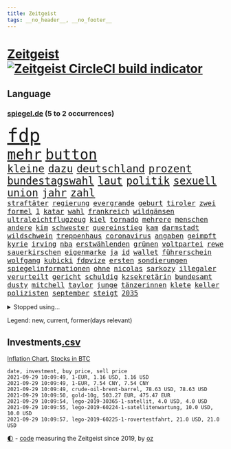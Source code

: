 ```yaml
---
title: Zeitgeist
tags: __no_header__, __no_footer__
---
```


# [Zeitgeist](https://oliz.io/zeitgeist/) [![Zeitgeist CircleCI build indicator](https://circleci.com/gh/ooz/zeitgeist.svg?style=shield)](https://circleci.com/gh/ooz/zeitgeist)

## Language

<h3><a href="https://www.spiegel.de" target="_blank">spiegel.de</a> (5 to 2 occurrences)</h3>
<p style="font-family:monospace">
<span style="font-size:32pt"><a href="news_links.html#fdp" class="current">fdp</a></span>
<br>
<span style="font-size:25pt"><a href="news_links.html#mehr" class="current">mehr</a></span>
<span style="font-size:25pt"><a href="news_links.html#button" class="new">button</a></span>
<br>
<span style="font-size:18pt"><a href="news_links.html#kleine" class="current">kleine</a></span>
<span style="font-size:18pt"><a href="news_links.html#dazu" class="current">dazu</a></span>
<span style="font-size:18pt"><a href="news_links.html#deutschland" class="current">deutschland</a></span>
<span style="font-size:18pt"><a href="news_links.html#prozent" class="current">prozent</a></span>
<span style="font-size:18pt"><a href="news_links.html#bundestagswahl" class="current">bundestagswahl</a></span>
<span style="font-size:18pt"><a href="news_links.html#laut" class="current">laut</a></span>
<span style="font-size:18pt"><a href="news_links.html#politik" class="current">politik</a></span>
<span style="font-size:18pt"><a href="news_links.html#sexuell" class="current">sexuell</a></span>
<span style="font-size:18pt"><a href="news_links.html#union" class="current">union</a></span>
<span style="font-size:18pt"><a href="news_links.html#jahr" class="current">jahr</a></span>
<span style="font-size:18pt"><a href="news_links.html#zahl" class="current">zahl</a></span>
<br>
<span style="font-size:12pt"><a href="news_links.html#straftäter" class="new">straftäter</a></span>
<span style="font-size:12pt"><a href="news_links.html#regierung" class="current">regierung</a></span>
<span style="font-size:12pt"><a href="news_links.html#evergrande" class="current">evergrande</a></span>
<span style="font-size:12pt"><a href="news_links.html#geburt" class="current">geburt</a></span>
<span style="font-size:12pt"><a href="news_links.html#tiroler" class="new">tiroler</a></span>
<span style="font-size:12pt"><a href="news_links.html#zwei" class="current">zwei</a></span>
<span style="font-size:12pt"><a href="news_links.html#formel" class="current">formel</a></span>
<span style="font-size:12pt"><a href="news_links.html#1" class="current">1</a></span>
<span style="font-size:12pt"><a href="news_links.html#katar" class="current">katar</a></span>
<span style="font-size:12pt"><a href="news_links.html#wahl" class="current">wahl</a></span>
<span style="font-size:12pt"><a href="news_links.html#frankreich" class="current">frankreich</a></span>
<span style="font-size:12pt"><a href="news_links.html#wildgänsen" class="new">wildgänsen</a></span>
<span style="font-size:12pt"><a href="news_links.html#ultraleichtflugzeug" class="new">ultraleichtflugzeug</a></span>
<span style="font-size:12pt"><a href="news_links.html#kiel" class="current">kiel</a></span>
<span style="font-size:12pt"><a href="news_links.html#tornado" class="current">tornado</a></span>
<span style="font-size:12pt"><a href="news_links.html#mehrere" class="current">mehrere</a></span>
<span style="font-size:12pt"><a href="news_links.html#menschen" class="current">menschen</a></span>
<span style="font-size:12pt"><a href="news_links.html#andere" class="current">andere</a></span>
<span style="font-size:12pt"><a href="news_links.html#kim" class="current">kim</a></span>
<span style="font-size:12pt"><a href="news_links.html#schwester" class="current">schwester</a></span>
<span style="font-size:12pt"><a href="news_links.html#quereinstieg" class="new">quereinstieg</a></span>
<span style="font-size:12pt"><a href="news_links.html#kam" class="current">kam</a></span>
<span style="font-size:12pt"><a href="news_links.html#darmstadt" class="current">darmstadt</a></span>
<span style="font-size:12pt"><a href="news_links.html#wildschwein" class="new">wildschwein</a></span>
<span style="font-size:12pt"><a href="news_links.html#treppenhaus" class="current">treppenhaus</a></span>
<span style="font-size:12pt"><a href="news_links.html#coronavirus" class="current">coronavirus</a></span>
<span style="font-size:12pt"><a href="news_links.html#angaben" class="current">angaben</a></span>
<span style="font-size:12pt"><a href="news_links.html#geimpft" class="current">geimpft</a></span>
<span style="font-size:12pt"><a href="news_links.html#kyrie" class="new">kyrie</a></span>
<span style="font-size:12pt"><a href="news_links.html#irving" class="new">irving</a></span>
<span style="font-size:12pt"><a href="news_links.html#nba" class="current">nba</a></span>
<span style="font-size:12pt"><a href="news_links.html#erstwählenden" class="new">erstwählenden</a></span>
<span style="font-size:12pt"><a href="news_links.html#grünen" class="current">grünen</a></span>
<span style="font-size:12pt"><a href="news_links.html#voltpartei" class="new">voltpartei</a></span>
<span style="font-size:12pt"><a href="news_links.html#rewe" class="new">rewe</a></span>
<span style="font-size:12pt"><a href="news_links.html#sauerkirschen" class="new">sauerkirschen</a></span>
<span style="font-size:12pt"><a href="news_links.html#eigenmarke" class="new">eigenmarke</a></span>
<span style="font-size:12pt"><a href="news_links.html#ja" class="current">ja</a></span>
<span style="font-size:12pt"><a href="news_links.html#id" class="new">id</a></span>
<span style="font-size:12pt"><a href="news_links.html#wallet" class="new">wallet</a></span>
<span style="font-size:12pt"><a href="news_links.html#führerschein" class="current">führerschein</a></span>
<span style="font-size:12pt"><a href="news_links.html#wolfgang" class="current">wolfgang</a></span>
<span style="font-size:12pt"><a href="news_links.html#kubicki" class="current">kubicki</a></span>
<span style="font-size:12pt"><a href="news_links.html#fdpvize" class="new">fdpvize</a></span>
<span style="font-size:12pt"><a href="news_links.html#ersten" class="current">ersten</a></span>
<span style="font-size:12pt"><a href="news_links.html#sondierungen" class="new">sondierungen</a></span>
<span style="font-size:12pt"><a href="news_links.html#spiegelinformationen" class="current">spiegelinformationen</a></span>
<span style="font-size:12pt"><a href="news_links.html#ohne" class="current">ohne</a></span>
<span style="font-size:12pt"><a href="news_links.html#nicolas" class="new">nicolas</a></span>
<span style="font-size:12pt"><a href="news_links.html#sarkozy" class="new">sarkozy</a></span>
<span style="font-size:12pt"><a href="news_links.html#illegaler" class="current">illegaler</a></span>
<span style="font-size:12pt"><a href="news_links.html#verurteilt" class="current">verurteilt</a></span>
<span style="font-size:12pt"><a href="news_links.html#gericht" class="current">gericht</a></span>
<span style="font-size:12pt"><a href="news_links.html#schuldig" class="current">schuldig</a></span>
<span style="font-size:12pt"><a href="news_links.html#kzsekretärin" class="new">kzsekretärin</a></span>
<span style="font-size:12pt"><a href="news_links.html#bundesamt" class="current">bundesamt</a></span>
<span style="font-size:12pt"><a href="news_links.html#dusty" class="new">dusty</a></span>
<span style="font-size:12pt"><a href="news_links.html#mitchell" class="current">mitchell</a></span>
<span style="font-size:12pt"><a href="news_links.html#taylor" class="current">taylor</a></span>
<span style="font-size:12pt"><a href="news_links.html#junge" class="current">junge</a></span>
<span style="font-size:12pt"><a href="news_links.html#tänzerinnen" class="new">tänzerinnen</a></span>
<span style="font-size:12pt"><a href="news_links.html#klete" class="new">klete</a></span>
<span style="font-size:12pt"><a href="news_links.html#keller" class="current">keller</a></span>
<span style="font-size:12pt"><a href="news_links.html#polizisten" class="current">polizisten</a></span>
<span style="font-size:12pt"><a href="news_links.html#september" class="current">september</a></span>
<span style="font-size:12pt"><a href="news_links.html#steigt" class="current">steigt</a></span>
<span style="font-size:12pt"><a href="news_links.html#2035" class="current">2035</a></span>
</p>
<details>
<summary>Stopped using...</summary>
<p class="former" style="font-size:12pt">
kapitän(344) protesten(344) runter(344) ankunft(343) kriminelle(343) kurzfristig(343) bars(342) diskutieren(342) fahrzeug(342) fühlt(342) gefüllt(342) reduziert(342) 8000(341) attackieren(341) beschreibt(341) erlitten(341) fallzahlen(341) frankfurter(341) infektionen(341) notfalls(341) 2016(340) arsenal(340) beamter(340) benjamin(340) beweisen(340) france(340) intensivbetten(340) leere(340) menge(340) nominierung(340) wunsch(340) bahnhof(339) bar(339) entlastet(339) geboten(339) israelische(339) konzernchef(339) masken(339) schadet(339) verzweifelt(339) überlebte(339) 99(338) coronazahlen(338) einziges(338) geäußert(338) konfrontiert(338) schnee(338) suchte(338) vorstand(338) äußert(338) 5(337) altmaier(337) dreimal(337) einstieg(337) einwohner(337) giftanschlag(337) gleichberechtigung(337) hinterher(337) lockdowns(337) metern(337) scheidende(337) spaniens(337) theater(337) tipps(337) ankündigung(336) behandlung(336) bestimmte(336) bundesland(336) bücher(336) christine(336) elisabeth(336) investieren(336) islamischer(336) jüdische(336) lukas(336) minute(336) nazis(336) plus(336) rückt(336) stecken(336) unabhängige(336) verpassen(336) wales(336) überwachung(336) bayerns(335) bitte(335) black(335) einzelne(335) einzig(335) entkommen(335) eustaaten(335) fabrik(335) froh(335) hinaus(335) ifoindex(335) inter(335) kassiert(335) letzter(335) ludwig(335) psg(335) schweigt(335) sicherte(335) standort(335) ungewöhnlicher(335) unterzeichnet(335) viren(335) welchem(335) 98(334) einzelnen(334) krankenhäusern(334) legendären(334) meldete(334) nancy(334) pocht(334) studieren(334) verschwinden(334) geholfen(333) grundschüler(333) gutachten(333) jury(333) mancherorts(333) treten(333) wissenschaft(333) 2500(332) bestimmt(332) billionen(332) erkennt(332) fernen(332) großeinsatz(332) künstlerin(332) m(332) muster(332) rettungsschiff(332) schwindet(332) sänger(332) unbekannten(332) weltwirtschaft(332) dreht(331) falls(331) feiertagen(331) flüchtlingen(331) haustiere(331) komisch(331) mangelt(331) manuel(331) of(331) organisationen(331) rechtsaußen(331) rekordmeister(331) unmut(331) untersuchungsausschuss(331) verabreicht(331) verschwand(331) 180(330) augenzeugen(330) brachen(330) ecken(330) kulissen(330) lebte(330) leipzigs(330) netanyahu(330) spieltag(330) verstärken(330) zustimmung(330) 34(329) bewährungsstrafe(329) drastischen(329) eingesetzt(329) fußballer(329) gesprengt(329) karriereberaterin(329) mitarbeitern(329) spekuliert(329) toter(329) verteilung(329) wochenüberblick(329) zucker(329) abgebrochen(328) bekämpft(328) bremer(328) dahintersteckt(328) freiburg(328) gefördert(328) grande(328) grundlage(328) karte(328) lambrecht(328) meinem(328) schwieg(328) sinn(328) stoßen(328) unterlag(328) verantwortlichen(328) durcheinander(327) gefährlicher(327) phil(327) richtet(327) 13jähriger(326) coronaerkrankung(326) erfindung(326) kimmich(326) behandeln(325) kronprinz(325) langfristig(325) stück(325) düstere(324) erfuhr(324) herzen(324) hob(324) tausenden(324) verzweiflung(324) via(324) behaupten(323) küstenwache(323) tim(323) vorjahr(323) weite(323) 3(322) affäre(322) amtsgericht(322) automobilgeschichte(322) begeisterten(322) design(322) irren(322) schlappe(322) verschwanden(322) 55(321) alarmiert(321) empfängt(321) gering(321) kontakte(321) sportlerinnen(321) zweites(321) berühmten(320) bob(320) italienischen(320) migration(320) moskaus(320) propaganda(320) zivilen(320) zustände(320) boom(319) karin(319) analysiert(318) erschwert(318) gewinn(318) niedrigere(318) ordnung(318) präsenzunterricht(318) rollt(318) beteiligen(317) dfbpokal(317) spanische(317) zurückgewiesen(317) abseits(316) brandenburger(316) bundesgesundheitsminister(316) fernsehen(316) getragen(316) nennen(316) porsche(316) rose(316) weckt(316) 82(315) aufgestellt(315) aufhalten(315) belegen(315) fortuna(315) mehrerer(315) deutliches(314) familienministerin(314) fliegt(314) führenden(314) krebs(314) rettung(314) schonen(314) betrogen(313) eigenem(313) gefälschte(313) heftiger(313) pushbacks(313) risikogruppen(313) km/h(312) menschenrechtsverletzungen(312) philosoph(312) titelverteidiger(312) heftigen(311) kassierte(311) kinderpornografie(311) mutationen(311) verschiedenen(311) warfen(311) gelandet(310) ruanda(310) erzbistum(309) glaubwürdigkeit(309) möchten(309) spahns(309) regierungserklärung(308) sperrte(308) versagen(308) wirbel(308) aktivist(307) ball(307) minderjährigen(307) bundeswehrsoldaten(306) infektionsgeschehen(306) konferenz(306) me(306) einschalten(305) mischung(305) nebenbei(305) cover(304) schalker(304) anlegen(302) einig(302) nirgendwo(302) plötzlichen(302) reus(302) skizziert(302) boni(301) festhalten(301) fußballem(301) katharina(301) klees(301) paartherapeutin(301) schade(301) fördern(300) geht's(300) kylian(300) vermieter(300) vorherrschaft(300) dr(299) dreharbeiten(299) provoziert(299) günther(298) schulz(298) benötigen(297) sturms(297) beschaffung(296) schätzen(295) pilot(294) foto(293) ksk(293) offensichtlich(293) überfordert(293) flüchtete(292) verlegen(292) engen(289) erfolgreichen(289) gefecht(289) coronaimpfstoffs(288) stellenabbau(288) vorsichtig(288) pentagon(285) gates(284) höhepunkt(284) drohung(282) wirtschaftsleistung(282) gebieten(281) beherrschen(279) vergleichsweise(279) 85(278) coronaimpfzentrum(278) häuslicher(278) riesigen(277) bestechung(274) beach(273) entführt(273) öffentlichrechtlichen(273) freiheiten(272) krach(272) rechter(272) interviews(265) 13jährige(264) abgabe(264) brutalen(263) effekt(263) rüstet(262) pfleger(261) biontech/pfizer(260) bundesligasaison(259) beschafft(257) gerammt(257) katzen(257) geheimdienst(255) partnerin(255) souveränität(254) coronavakzine(252) arzneimittelbehörde(251) laufende(250) eingesperrt(249) dankt(248) dürre(247) usamerikanischen(245) blitz(243) texte(241) 68(239) heimatland(235) übers(234) technische(232) kreuzung(231) genießen(230) iv(230) zustimmen(230) stürmten(228) coronainzidenzen(227) ingolstadt(227) erkämpft(225) eigentliche(224) coronamasken(222) eishockeywm(222) gegeneinander(222) klappen(221) schiebt(221) triumphierte(221) singen(218) heutige(214) nationalpark(213) flüsse(211) traumberuf(210) ewigen(209) staatsschutz(207) kremlchef(206) herausfordern(205) soldatinnen(205) verteuert(204) faust(203) sonderlich(203) chile(202) konkreten(202) trümmern(201) geschlossenen(198) hohenzollern(197) beunruhigt(196) belgier(195) g(195) meistertitel(194) beherrscht(193) fassungslos(192) ausländischer(190) großmeister(190) recherchiert(190) oberverwaltungsgericht(188) unverständnis(188) lösten(187) objekte(184) abgewehrt(182) beschreiben(181) gekippt(181) ministern(181) strebt(181) marvin(180) promille(180) zeugenstand(180) nachrichtendienste(179) startelf(179) usgeheimdienste(179) nachsehen(178) verantwortliche(178) portugals(177) erledigt(176) szenarien(176) beileid(175) obhut(175) gewicht(174) dieter(173) horrende(173) nationaler(173) athen(172) vettel(168) durchschnitt(167) testament(166) besetzen(165) frontal(165) schafften(165) beerben(164) campus(164) kürzester(164) verbleib(164) homophobe(163) rauf(163) teilzeit(163) abgeschnitten(162) kanzlerkandidatin(162) bildzeitung(161) entschlossen(161) kleinflugzeug(161) aussprache(160) charité(160) eigentore(160) mexikos(160) fahrlässiger(159) koalitionsoptionen(159) coronainzidenz(158) gucken(158) zoff(158) ostküste(157) rennstall(157) angebote(155) unis(155) widow(154) konsumiert(153) sterblichen(152) kellner(151) heiter(150) modellprojekt(150) gelitten(149) broadway(148) enthalten(148) frauenbundesliga(148) selbstmordattentäter(148) abbas(147) niels(146) samoa(146) tunnel(146) erfülle(144) exverfassungsschutzchef(144) blutigen(143) entmachtete(143) werte(142) pflegen(141) lebensgefährliche(139) schädlichen(138) neukölln(137) reederei(137) sozialleistungen(137) tempolimit(136) weimarer(136) massachusetts(134) mbappé(134) motorrad(134) entschlüsseln(133) poleposition(133) ladesäulen(132) baerbocks(131) fernsehsender(131) finales(130) transfer(130) vereine(129) albanien(128) bundeswehrhelfer(128) großfeuer(128) scarlett(128) wohnungsmarkt(128) auseinandersetzen(127) machtoptionen(127) streikt(127) square(126) trost(126) verwirren(126) lediglich(125) louisa(125) prix(125) 2013(124) vita(124) vize(124) bio(122) skateboarden(121) hofmann(120) heimkehr(119) lobbyisten(117) usverteidigungsministerium(117) vegane(117) feierlichkeiten(115) fähre(115) seltenes(115) folgten(113) nachbesserungen(113) besonderes(112) reicher(112) dauerregen(111) p(111) wachsenden(111) gewerkschafter(110) lebenslauf(110) birgt(109) genossen(109) gewitter(109) nahostkonflikt(109) betreiberfirma(108) nepal(108) zugeschlagen(108) johansson(107) selbstbewusstsein(107) beschränkt(106) dorthin(106) peinlich(106) rundfahrt(106) kommentieren(105) litten(105) seeweg(105) solar(105) überfielen(103) vielfaches(102) papa(101) usstreitkräfte(101) beleidigten(100) heimischen(100) teuerung(100) decke(99) gottesdienst(99) nationalsozialisten(99) unglaublich(99) ausreise(97) stellenweise(97) außergewöhnliches(96) etappensieg(96) monaco(96) bundesligaspiel(95) klettern(95) verräter(95) atomkraftwerk(94) my(94) princess(94) unterschreibt(94) beschäftigung(93) flugzeugträger(93) comebackversuch(91) terroranschlägen(91) abrechnungsbetrug(90) ausgebremst(90) ewa(90) ideale(90) mafiosos(90) pajor(90) 14jährige(89) bachelet(89) fallschirm(89) gruppenphase(89) optisch(89) schwieriges(89) begnügen(88) kontingente(88) visum(88) fachkräftemangel(87) geschult(87) individuelle(87) knochen(87) soweit(87) welterfolg(87) 60jähriger(86) massengrab(86) altmeister(85) lincoln(85) jemals(84) meiden(84) nashville(84) warburgbank(84) ambitionierte(83) ausgehandelt(83) brandanschläge(83) country(83) deltavariante(83) gesänge(83) janeiro(83) regnete(83) sätzen(83) gescheiterten(82) lloyd(82) starkregen(82) tragweite(82) webber(82) zollbeamten(82) bundespolizist(81) finde(81) linker(81) punkband(81) veränderter(81) überzogene(81) entsorgt(80) investors(80) schmale(80) tricks(80) wahlkampfchef(80) begannen(79) britta(79) leichtverletzte(79) pflegebranche(79) regenfälle(79) atalay(78) brannte(78) coronaursprung(78) ernste(78) fluggesellschaften(78) hebel(78) pinar(78) südeuropa(78) ultrarechte(77) überbrückungshilfe(77) auswärtige(76) siebeneinhalb(76) zehnjährige(76) ansteckungsgefahr(75) höhn(75) luftschläge(75) mester(75) sixt(75) unterliegen(75) zugänge(75) beeindruckende(74) zugausfälle(74) behauptete(73) niedergelegt(73) bahnt(72) fehlerhaft(72) börsenwert(71) dominant(71) pfiffe(71) sehenswerten(71) standstreifen(71) 1963(70) klubszene(70) kader(69) millionenentschädigung(69) psychologische(69) rotten(69) totschlag(69) uganda(69) wembleystadion(69) gefährdeten(68) mind(68) tatsachen(68) verbiete(68) yang(68) füllen(67) johnny(67) stockt(67) theory(67) ungerechte(67) willkür(67) 72(66) antrittsbesuch(66) aufgeflogen(66) neugeborene(66) traditionsverein(66) warteten(66) zurückgelassen(66) sätze(65) abgehängt(64) begnadigt(64) eingriff(64) heim(64) minijobs(64) restriktive(64) schlingern(64) süddeutschland(64) vertretungen(64) 24jährige(63) antrat(63) ginter(63) küssen(63) expertengremium(62) hauseinsturz(62) uss(62) bundeswehreinsatz(61) gräbern(61) querschläger(61) symptomen(61) wahlprogramme(61) bundesverkehrsminister(60) tagessieg(60) vermeintlicher(60) abwehrchef(59) auslöste(59) axel(59) blutspritzer(59) gesprächsangebot(59) glatte(59) gorillas(59) impfstoffproduktion(59) out(59) bestürzt(58) betrachten(58) fläche(58) kolumnistin(58) sieglos(58) usstützpunkt(58) ausfliegen(57) emviertelfinale(57) miesen(57) podolski(57) selbstmordanschlag(57) steuerkonzept(57) wäldern(57) überfüllte(57) auslandspodcast(56) aussagekräftig(56) evakuierung(56) feiernde(56) gleitet(56) ludwigsburg(56) miloš(56) zeman(56) 2007(55) nerdige(55) slowene(55) 25jähriger(54) frist(54) strikten(54) umzug(54) usarmee(54) blind(53) brandballons(53) coop(53) daxkonzerne(53) hüfte(53) interstate(53) krachte(53) miliz(53) resolution(53) tanklaster(53) anschaffung(52) begeisterung(52) hafer(52) nils(52) politt(52) sicherer(52) 36jährige(51) belästigungen(51) brillante(51) errichtet(51) niederschlag(51) ortskräften(51) sommerloch(51) evakuierungen(50) hanau(50) rar(50) schrecklich(50) sturmgewehr(50) unbestimmte(50) beatles(49) bülow(49) geklettert(49) schwager(49) wehen(49) augsburger(48) stadions(48) wanderer(48) 14jähriger(47) außergewöhnliche(47) bundesstraße(47) disney(47) heißluftballon(47) hoteleinsturz(47) signalwirkung(47) gelaufen(46) grausam(46) herzlich(46) lax(46) luftreinigern(46) uswahlrecht(46) vollständige(46) überflutungen(46) anschlagsserie(45) crown(45) einsetzt(45) erftstadt(45) gebeutelt(45) mads(45) quälen(45) beinen(44) freundeskreis(44) gedroht(44) manch(44) wmkampf(44) beirat(43) córdoba(43) juristischen(43) kreativ(43) salz(43) spot(43) vergewaltigungen(43) begründen(42) installiert(42) löbel(42) nikolas(42) schilderte(42) abfall(41) beseitigen(41) erftstadtblessem(41) gags(41) milliardengeschäft(41) olympisch(41) schätzt(41) spa(41) berufsgruppen(40) externen(40) iocpräsident(40) machthabern(40) qualifiziert(40) vertragsverlängerung(40) kette(39) kommando(39) schwimmt(39) abgetaucht(38) besserwisserei(38) comedy(38) coronaimpfpflicht(38) erfassung(38) flutkatastophe(38) goldmedaillen(38) krisenstab(38) pistols(38) taekwondokämpferin(38) tu(38) vergebens(38) wahlkampfdebatte(38) bitter(37) cdubundestagsabgeordneten(37) deiche(37) hinkt(37) rettungshubschrauber(37) verkaufte(37) frech(36) fukushima(36) fußballtransferticker(36) havannasyndrom(36) jüngster(36) spezialteam(36) usdiplomaten(36) wette(36) überschwemmt(36) cell(35) donda(35) familienmitglied(35) gärtner(35) kais(35) lästert(35) stromschlag(35) tunesier(35) vizepräsidentin(35) lastenrad(34) ortschaften(34) bemerkenswerter(33) broadcast(33) fußballerin(33) görlitz(33) hilfeleistung(33) rtlmoderatorin(33) supermärkte(33) tvspot(33) usnotenbank(33) würdigen(33) zehntausenden(33) überflutung(33) algerier(32) eröffnungsfeier(32) atomwaffen(31) aufräumarbeiten(31) gladbacher(31) hauptsache(31) kuriosem(31) kurzsichtig(31) streitthemen(31) tierreich(31) verpatzt(31) fabio(30) friedhof(30) gemeint(30) jakobsen(30) sechsmal(30) usedom(30) 20000(29) bilanzen(29) lebensrealität(29) nachträglich(29) rutscht(29) staudamm(29) unterdrückung(29) verpassten(29) verschobenen(29) 700(28) gekocht(28) querdenkerprotesten(28) angreifern(27) autovermieter(27) azzedine(27) binden(27) griffin(27) lagab(27) sektor(27) triumphs(27) windstrom(27) wochenenden(27) zivile(27) ächzt(27) ausmaße(26) cunha(26) entkam(26) industriegebiet(26) olympiastadion(26) personalausweis(26) shady(26) kalifornier(25) regnet(25) tiefsten(25) ukrainische(25) übereinstimmend(25) ibiza(24) polizeigewahrsam(24) schulstart(24) strafrechtliche(24) stralsund(24) geringsten(23) heinz(23) busunfall(22) bürgerlichen(22) erntehelfer(22) seth(22) berechnet(21) landebahn(21) like(21) rügen(21) epidemische(20) existenzsorgen(20) kumpel(20) surfen(20) unübersichtlich(20) ausbildungsverträge(19) bahnvorstand(19) einschlug(19) fahrlässigen(19) fußballtrainer(19) spdwahlkampf(19) typischen(19) usbotschaft(19) 15jährigen(18) demonstrierende(18) pfefferspray(18) speiseplan(18) 90/die(17) achtet(17) bryan(17) verkehrsministerium(17) euböa(16) friesland(16) gegensteuern(16) knast(16) waldes(16) denverclanstar(15) mobbingvorwürfe(15) tabellenführer(15) verbrannt(15) —(15) bobic(14) bundesligastart(14) datteln(14) elvis(14) hoffenheim(14) händen(14) stur(14) taugen(14) absicherung(13) ankommen(13) autopilot(13) einbringen(13) gedränge(13) ingrid(13) inzidenzwert(13) kims(13) nachbarstaaten(13) schiffsstau(13) stehlen(13) anzieht(12) dflchefin(12) evakuierungsflüge(12) rundfunks(12) saisonauftakt(12) schicksale(12) sicherheitsexperte(12) topklub(12) topstürmer(12) verspürt(12) bahnmanagements(11) druckmittel(11) erhöhter(11) exemplar(11) freundliche(11) geleistet(11) talibanführer(11)
</p>
</details>
<p>Legend: <span class="new">new</span>, <span class="current">current</span>, <span class="former">former(days relevant)</span></p>

## Investments[.csv](investments.csv)

[Inflation Chart](https://inflationchart.com),
[Stocks in BTC](https://stonksinbtc.xyz/)

```
date, investment, buy price, sell price
2021-09-29 10:09:49, 1-EUR, 1.16 USD, 1.16 USD
2021-09-29 10:09:49, 1-EUR, 7.54 CNY, 7.54 CNY
2021-09-29 10:09:49, crude-oil-brent-barrel, 78.63 USD, 78.63 USD
2021-09-29 10:09:50, gold-10g, 503.27 EUR, 475.47 EUR
2021-09-29 10:09:54, lego-2019-30365-1-satellit, 4.0 USD, 4.0 USD
2021-09-29 10:09:55, lego-2019-60224-1-satellitenwartung, 10.0 USD, 10.0 USD
2021-09-29 10:09:57, lego-2019-60225-1-rovertestfahrt, 21.0 USD, 21.0 USD
```

<footer>
<a href="javascript:toggleTheme()" class="nav">🌓</a>
- <a href="https://github.com/ooz/zeitgeist">code</a> measuring the Zeitgeist since 2019, by <a href="https://oliz.io">oz</a>
</footer>
